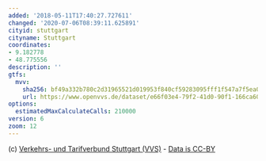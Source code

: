 ```yaml
---
added: '2018-05-11T17:40:27.727611'
changed: '2020-07-06T08:39:11.625891'
cityid: stuttgart
cityname: Stuttgart
coordinates:
- 9.182778
- 48.775556
description: ''
gtfs:
  mvv:
    sha256: bf49a332b780c2d31965521d019953f840cf59283095fff1f547a7f5ea01e6d2
    url: https://www.openvvs.de/dataset/e66f03e4-79f2-41d0-90f1-166ca609e491/resource/bfbb59c7-767c-4bca-bbb2-d8d32a3e0378/download/vvs_gtfs.zip
options:
  estimatedMaxCalculateCalls: 210000
version: 6
zoom: 12
---
```


(c) [Verkehrs- und Tarifverbund Stuttgart (VVS)](https://www.openvvs.de/dataset/gtfs-daten) - [Data is CC-BY](http://www.opendefinition.org/licenses/cc-by)
